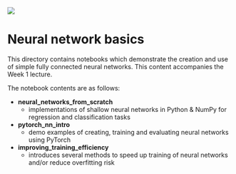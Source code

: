 ![](https://storage.googleapis.com/aipi_datasets/Duke-AIPI-Logo.png)

# Neural network basics
This directory contains notebooks which demonstrate the creation and use of simple fully connected neural networks.  This content accompanies the Week 1 lecture. 

The notebook contents are as follows:  
- **neural_networks_from_scratch**  
    - implementations of shallow neural networks in Python & NumPy for regression and classification tasks  
- **pytorch_nn_intro**  
    - demo examples of creating, training and evaluating neural networks using PyTorch  
- **improving_training_efficiency**  
    - introduces several methods to speed up training of neural networks and/or reduce overfitting risk









